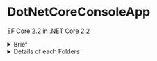 # DotNetCoreConsoleApp
EF Core 2.2 in .NET Core 2.2

<details>         
<summary> Brief </summary>
<p>This console app fetches the record from the existing databse 'Practice' and table 'Student'.
This is the example of the code first approach of the EF Core.

This console app contains below folders
1. Data
2. Models
3. Services
</p>
</details>

<details>
<summary> Details of each Folders</summary>
<p>
  <details>
<summary> 1. Data </summary>
    <p>
This folder contains the below two classes:

# a. DBContext.cs
Provides below things:
i. Connection strings
ii. Connection to the SQL Sever Database
iii. This class reads the Model(s) i.e. Student from the assemblies dynamically and creates the models in the database if not available.

# b. Repository.cs
Provides below things
i. This class is generic class for all the available entities i.e. Models (for eg. Student)
ii. This will provides the data access to the table i.e. Student
</P>
</details>

<details>
<summary> 2. Models</summary>
  <p>
This folder contains the blelow two classes:
# a. Student.cs
This is the model for the student entity to the database.

# b. StudentMap.cs
This class contains the configuration to map the Model 'Student' with the 'Student' table in the database.
</P>
</details>

<details>
<summary> 3. Services </summary>
  <p>
This folder contains the blelow one class:

# a. GenericService.cs
This class contains two methods:
i. ExecuteWithResult()
This establishes the connection with the database and captures the exception and logs to the exception to the console if it fails to connect to the database.
If Connection success, then it will returns the repository to the particular entity i.e. Student.

ii. GetList<T>()
Generic method to fetch record from the particular repository of the Model 'T'.
  </p>
  </details>
</p>
</details>
